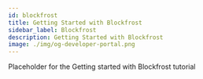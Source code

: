 ```yaml
---
id: blockfrost
title: Getting Started with Blockfrost
sidebar_label: Blockfrost
description: Getting Started with Blockfrost
image: ./img/og-developer-portal.png
--- 
```

 
Placeholder for the Getting started with Blockfrost tutorial
